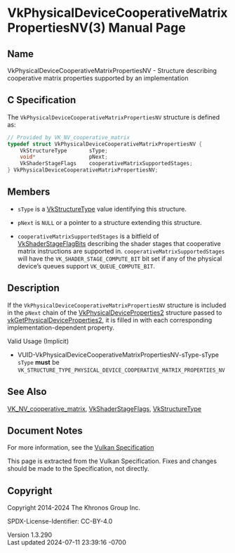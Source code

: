 # VkPhysicalDeviceCooperativeMatrixPropertiesNV(3) Manual Page

## Name

VkPhysicalDeviceCooperativeMatrixPropertiesNV - Structure describing
cooperative matrix properties supported by an implementation



## <a href="#_c_specification" class="anchor"></a>C Specification

The `VkPhysicalDeviceCooperativeMatrixPropertiesNV` structure is defined
as:

``` c
// Provided by VK_NV_cooperative_matrix
typedef struct VkPhysicalDeviceCooperativeMatrixPropertiesNV {
    VkStructureType       sType;
    void*                 pNext;
    VkShaderStageFlags    cooperativeMatrixSupportedStages;
} VkPhysicalDeviceCooperativeMatrixPropertiesNV;
```

## <a href="#_members" class="anchor"></a>Members

- `sType` is a [VkStructureType](https://registry.khronos.org/vulkan/specs/1.3-extensions/man/html/VkStructureType.html) value identifying
  this structure.

- `pNext` is `NULL` or a pointer to a structure extending this
  structure.

- <span id="limits-cooperativeMatrixSupportedStages-NV"></span>
  `cooperativeMatrixSupportedStages` is a bitfield of
  [VkShaderStageFlagBits](https://registry.khronos.org/vulkan/specs/1.3-extensions/man/html/VkShaderStageFlagBits.html) describing the
  shader stages that cooperative matrix instructions are supported in.
  `cooperativeMatrixSupportedStages` will have the
  `VK_SHADER_STAGE_COMPUTE_BIT` bit set if any of the physical device’s
  queues support `VK_QUEUE_COMPUTE_BIT`.

## <a href="#_description" class="anchor"></a>Description

If the `VkPhysicalDeviceCooperativeMatrixPropertiesNV` structure is
included in the `pNext` chain of the
[VkPhysicalDeviceProperties2](https://registry.khronos.org/vulkan/specs/1.3-extensions/man/html/VkPhysicalDeviceProperties2.html)
structure passed to
[vkGetPhysicalDeviceProperties2](https://registry.khronos.org/vulkan/specs/1.3-extensions/man/html/vkGetPhysicalDeviceProperties2.html),
it is filled in with each corresponding implementation-dependent
property.

Valid Usage (Implicit)

- <a
  href="#VUID-VkPhysicalDeviceCooperativeMatrixPropertiesNV-sType-sType"
  id="VUID-VkPhysicalDeviceCooperativeMatrixPropertiesNV-sType-sType"></a>
  VUID-VkPhysicalDeviceCooperativeMatrixPropertiesNV-sType-sType  
  `sType` **must** be
  `VK_STRUCTURE_TYPE_PHYSICAL_DEVICE_COOPERATIVE_MATRIX_PROPERTIES_NV`

## <a href="#_see_also" class="anchor"></a>See Also

[VK_NV_cooperative_matrix](https://registry.khronos.org/vulkan/specs/1.3-extensions/man/html/VK_NV_cooperative_matrix.html),
[VkShaderStageFlags](https://registry.khronos.org/vulkan/specs/1.3-extensions/man/html/VkShaderStageFlags.html),
[VkStructureType](https://registry.khronos.org/vulkan/specs/1.3-extensions/man/html/VkStructureType.html)

## <a href="#_document_notes" class="anchor"></a>Document Notes

For more information, see the <a
href="https://registry.khronos.org/vulkan/specs/1.3-extensions/html/vkspec.html#VkPhysicalDeviceCooperativeMatrixPropertiesNV"
target="_blank" rel="noopener">Vulkan Specification</a>

This page is extracted from the Vulkan Specification. Fixes and changes
should be made to the Specification, not directly.

## <a href="#_copyright" class="anchor"></a>Copyright

Copyright 2014-2024 The Khronos Group Inc.

SPDX-License-Identifier: CC-BY-4.0

Version 1.3.290  
Last updated 2024-07-11 23:39:16 -0700
